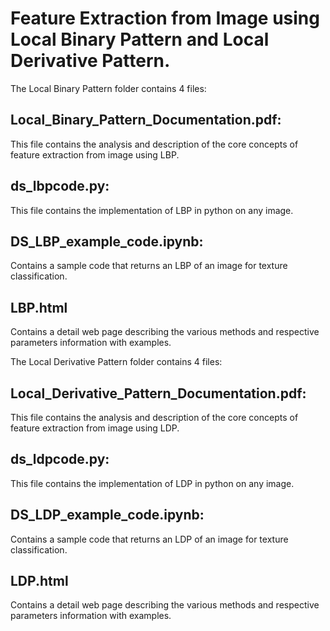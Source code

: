 # Feature Extraction from Image using Local Binary Pattern and Local Derivative Pattern.

The Local Binary Pattern folder contains 4 files:

## Local_Binary_Pattern_Documentation.pdf:
This file contains the analysis and description of the core concepts of feature extraction from image using LBP.

## ds_lbpcode.py:
This file contains the implementation of LBP in python on any image.

## DS_LBP_example_code.ipynb:
Contains a sample code that returns an LBP of an image for texture classification.

## LBP.html
Contains a detail web page describing the various methods and respective parameters information with examples.

The Local Derivative Pattern folder contains 4 files:

## Local_Derivative_Pattern_Documentation.pdf:
This file contains the analysis and description of the core concepts of feature extraction from image using LDP.

## ds_ldpcode.py:
This file contains the implementation of LDP in python on any image.

## DS_LDP_example_code.ipynb:
Contains a sample code that returns an LDP of an image for texture classification.

## LDP.html
Contains a detail web page describing the various methods and respective parameters information with examples.
